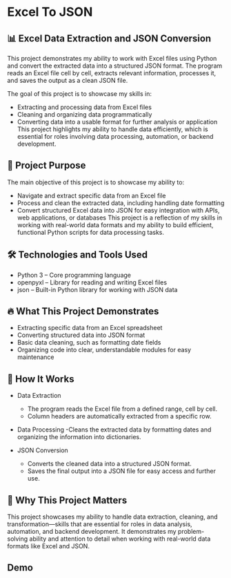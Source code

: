 # Excel To JSON


## 📊 Excel Data Extraction and JSON Conversion

This project demonstrates my ability to work with Excel files using Python and convert the extracted data into a structured JSON format. The program reads an Excel file cell by cell, extracts relevant information, processes it, and saves the output as a clean JSON file.

The goal of this project is to showcase my skills in:

- Extracting and processing data from Excel files
- Cleaning and organizing data programmatically
- Converting data into a usable format for further analysis or application
This project highlights my ability to handle data efficiently, which is essential for roles involving data processing, automation, or backend development.



## 🎯 Project Purpose

The main objective of this project is to showcase my ability to:

- Navigate and extract specific data from an Excel file
- Process and clean the extracted data, including handling date formatting
- Convert structured Excel data into JSON for easy integration with APIs, web applications, or databases
This project is a reflection of my skills in working with real-world data formats and my ability to build efficient, functional Python scripts for data processing tasks.



## 🛠️ Technologies and Tools Used
- Python 3 – Core programming language
- openpyxl – Library for reading and writing Excel files
- json – Built-in Python library for working with JSON data



## 🔥 What This Project Demonstrates
- Extracting specific data from an Excel spreadsheet
- Converting structured data into JSON format
- Basic data cleaning, such as formatting date fields
- Organizing code into clear, understandable modules for easy maintenance



## 📄 How It Works
- Data Extraction

  - The program reads the Excel file from a defined range, cell by cell.
  - Column headers are automatically extracted from a specific row.
  
- Data Processing
  -Cleans the extracted data by formatting dates and organizing the information into dictionaries.

- JSON Conversion
  - Converts the cleaned data into a structured JSON format.
  - Saves the final output into a JSON file for easy access and further use.


 
## 🚀 Why This Project Matters
This project showcases my ability to handle data extraction, cleaning, and transformation—skills that are essential for roles in data analysis, automation, and backend development. It demonstrates my problem-solving ability and attention to detail when working with real-world data formats like Excel and JSON.


## Demo



